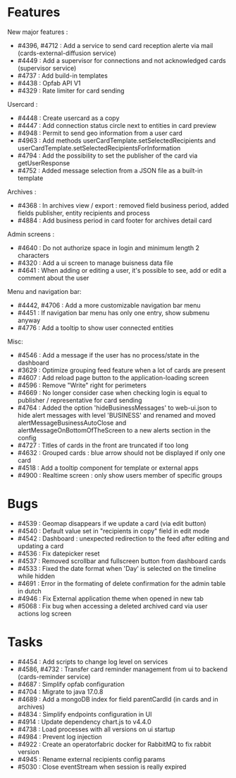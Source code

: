 # Features

New major features :

- #4396, #4712 : Add a service to send card reception alerte via mail (cards-external-diffusion service)
- #4449 : Add a supervisor for connections and not acknowledged cards (supervisor service)
- #4737 : Add build-in templates
- #4438 : Opfab API V1
- #4329 : Rate limiter for card sending

Usercard : 

- #4448 : Create usercard as a copy
- #4447 : Add connection status circle next to entities in card preview
- #4948 : Permit to send geo information from a user card
- #4963 : Add methods userCardTemplate.setSelectedRecipients and userCardTemplate.setSelectedRecipientsForInformation
- #4794 : Add the possibility to set the publisher of the card via getUserResponse
- #4752 : Added message selection from a JSON file as a built-in template

Archives : 

- #4368 : In archives view / export : removed field business period, added fields publisher, entity recipients and process
- #4884 : Add business period in card footer for archives detail card

Admin screens :

- #4640 : Do not authorize space in login and minimum length 2 characters
- #4320 : Add a ui screen to manage buisness data file
- #4641 : When adding or editing a user, it's possible to see, add or edit a comment about the user

Menu and navigation bar:

- #4442, #4706 : Add a more customizable navigation bar menu
- #4451 : If navigation bar menu has only one entry, show submenu anyway
- #4776 : Add a tooltip to show user connected entities

Misc: 

- #4546 : Add a message if the user has no process/state in the dashboard
- #3629 : Optimize grouping feed feature when a lot of cards are present
- #4607 : Add reload page button to the application-loading screen
- #4596 : Remove "Write" right for perimeters
- #4669 : No longer consider case when checking login is equal to publisher / representative for card sending
- #4764 : Added the option 'hideBusinessMessages' to web-ui.json to hide alert messages with level 'BUSINESS' and renamed and moved alertMessageBusinessAutoClose and alertMessageOnBottomOfTheScreen to a new alerts section in the config
- #4727 : Titles of cards in the front are truncated if too long
- #4632 : Grouped cards : blue arrow should not be displayed if only one card
- #4518 : Add a tooltip component for template or external apps
- #4900 : Realtime screen : only show users member of specific groups


# Bugs

- #4539 : Geomap disappears if we update a card (via edit button)
- #4540 : Default value set in "recipients in copy" field in edit mode
- #4542 : Dashboard : unexpected redirection to the feed after editing and updating a card
- #4536 : Fix datepicker reset
- #4537 : Removed scrollbar and fullscreen button from dashboard cards
- #4533 : Fixed the date format when 'Day' is selected on the timeline while hidden
- #4691 : Error in the formating of delete confirmation for the admin table in dutch
- #4946 : Fix External application theme when opened in new tab
- #5068 : Fix bug when accessing a deleted archived card via user actions log screen


# Tasks

 - #4454 : Add scripts to change log level on services
 - #4586, #4732 : Transfer card reminder management from ui to backend (cards-reminder service)
 - #4687 : Simplify opfab configuration
 - #4704 : Migrate to java 17.0.8
 - #4689 : Add a mongoDB index for field parentCardId (in cards and in archives)
 - #4834 : Simplify endpoints configuration in UI
 - #4914 : Update dependency chart.js to v4.4.0
 - #4738 : Load processes with all versions on ui startup
 - #4984 : Prevent log injection
 - #4922 : Create an operatorfabric docker for RabbitMQ to fix rabbit version
 - #4945 : Rename external recipients config params
 - #5030 : Close eventStream when session is really expired
